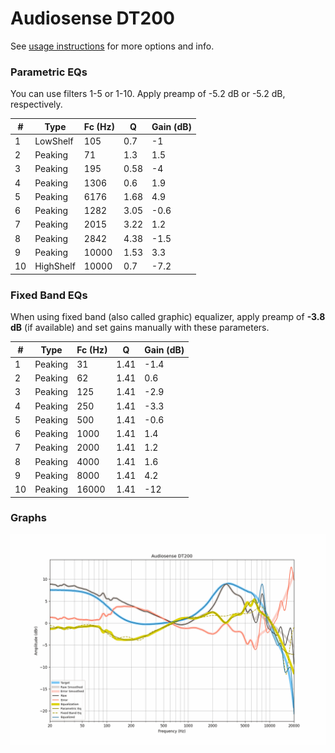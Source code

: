 # Audiosense DT200
See [usage instructions](https://github.com/jaakkopasanen/AutoEq#usage) for more options and info.

### Parametric EQs
You can use filters 1-5 or 1-10. Apply preamp of -5.2 dB or -5.2 dB, respectively.

|   # | Type      |   Fc (Hz) |    Q |   Gain (dB) |
|-----|-----------|-----------|------|-------------|
|   1 | LowShelf  |       105 | 0.7  |        -1   |
|   2 | Peaking   |        71 | 1.3  |         1.5 |
|   3 | Peaking   |       195 | 0.58 |        -4   |
|   4 | Peaking   |      1306 | 0.6  |         1.9 |
|   5 | Peaking   |      6176 | 1.68 |         4.9 |
|   6 | Peaking   |      1282 | 3.05 |        -0.6 |
|   7 | Peaking   |      2015 | 3.22 |         1.2 |
|   8 | Peaking   |      2842 | 4.38 |        -1.5 |
|   9 | Peaking   |     10000 | 1.53 |         3.3 |
|  10 | HighShelf |     10000 | 0.7  |        -7.2 |

### Fixed Band EQs
When using fixed band (also called graphic) equalizer, apply preamp of **-3.8 dB** (if available) and set gains manually with these parameters.

|   # | Type    |   Fc (Hz) |    Q |   Gain (dB) |
|-----|---------|-----------|------|-------------|
|   1 | Peaking |        31 | 1.41 |        -1.4 |
|   2 | Peaking |        62 | 1.41 |         0.6 |
|   3 | Peaking |       125 | 1.41 |        -2.9 |
|   4 | Peaking |       250 | 1.41 |        -3.3 |
|   5 | Peaking |       500 | 1.41 |        -0.6 |
|   6 | Peaking |      1000 | 1.41 |         1.4 |
|   7 | Peaking |      2000 | 1.41 |         1.2 |
|   8 | Peaking |      4000 | 1.41 |         1.6 |
|   9 | Peaking |      8000 | 1.41 |         4.2 |
|  10 | Peaking |     16000 | 1.41 |       -12   |

### Graphs
![](./Audiosense%20DT200.png)
